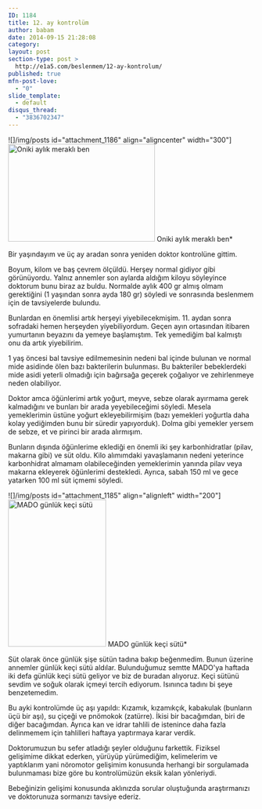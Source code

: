 ```yaml
---
ID: 1184
title: 12. ay kontrolüm
author: babam
date: 2014-09-15 21:28:08
category:
layout: post
section-type: post >
  http://e1a5.com/beslenmem/12-ay-kontrolum/
published: true
mfn-post-love:
  - "0"
slide_template:
  - default
disqus_thread:
  - "3836702347"
---
```

![]/img/posts id="attachment_1186" align="aligncenter" width="300"]<a href="http://e1a5.com/wp-content/uploads/2014/09/oniki_aylik_merakli_ben.jpg"><img class="wp-image-1186 size-medium" src="http://e1a5.com/wp-content/uploads/2014/09/oniki_aylik_merakli_ben-300x199.jpg" alt="Oniki aylık meraklı ben" width="300" height="199" /></a> Oniki aylık meraklı ben*

Bir yaşındayım ve üç ay aradan sonra yeniden doktor kontrolüne gittim.

Boyum, kilom ve baş çevrem ölçüldü. Herşey normal gidiyor gibi görünüyordu. Yalnız annemler son aylarda aldığım kiloyu söyleyince doktorum bunu biraz az buldu. Normalde aylık 400 gr almış olmam gerektiğini (1 yaşından sonra ayda 180 gr) söyledi ve sonrasında beslenmem için de tavsiyelerde bulundu.

Bunlardan en önemlisi artık herşeyi yiyebilecekmişim. 11. aydan sonra sofradaki hemen herşeyden yiyebiliyordum. Geçen ayın ortasından itibaren yumurtanın beyazını da yemeye başlamıştım. Tek yemediğim bal kalmıştı onu da artık yiyebilirim.

1 yaş öncesi bal tavsiye edilmemesinin nedeni bal içinde bulunan ve normal mide asidinde ölen bazı bakterilerin bulunması. Bu bakteriler bebeklerdeki mide asidi yeterli olmadığı için bağırsağa geçerek çoğalıyor ve zehirlenmeye neden olabiliyor.

Doktor amca öğünlerimi artık yoğurt, meyve, sebze olarak ayırmama gerek kalmadığını ve bunları bir arada yeyebileceğimi söyledi. Mesela yemeklerimin üstüne yoğurt ekleyebilirmişim (bazı yemekleri yoğurtla daha kolay yediğimden bunu bir süredir yapıyorduk). Dolma gibi yemekler yersem de sebze, et ve pirinci bir arada alırmışım.

Bunların dışında öğünlerime eklediği en önemli iki şey karbonhidratlar (pilav, makarna gibi) ve süt oldu. Kilo alımımdaki yavaşlamanın nedeni yeterince karbonhidrat almamam olabileceğinden yemeklerimin yanında pilav veya makarna ekleyerek öğünlerimi destekledi. Ayrıca, sabah 150 ml ve gece yatarken 100 ml süt içmemi söyledi.

![]/img/posts id="attachment_1185" align="alignleft" width="200"]<a href="http://e1a5.com/wp-content/uploads/2014/09/mado_gunluk_keci_sutu.jpg"><img class="wp-image-1185 size-medium" src="http://e1a5.com/wp-content/uploads/2014/09/mado_gunluk_keci_sutu-200x300.jpg" alt="MADO günlük keçi sütü" width="200" height="300" /></a> MADO günlük keçi sütü*

Süt olarak önce günlük şişe sütün tadına bakıp beğenmedim. Bunun üzerine annemler günlük keçi sütü aldılar. Bulunduğumuz semtte MADO'ya haftada iki defa günlük keçi sütü geliyor ve biz de buradan alıyoruz. Keçi sütünü sevdim ve soğuk olarak içmeyi tercih ediyorum. Isınınca tadını bi şeye benzetemedim.

Bu ayki kontrolümde üç aşı yapıldı: Kızamık, kızamıkçık, kabakulak (bunların üçü bir aşı), su çiçeği ve pnömokok (zatürre). İkisi bir bacağımdan, biri de diğer bacağımdan. Ayrıca kan ve idrar tahlili de istenince daha fazla delinmemem için tahlilleri haftaya yaptırmaya karar verdik.

Doktorumuzun bu sefer atladığı şeyler olduğunu farkettik. Fiziksel gelişimime dikkat ederken, yürüyüp yürümediğim, kelimelerim ve yaptıklarım yani nöromotor gelişimim konusunda herhangi bir sorgulamada bulunmaması bize göre bu kontrolümüzün eksik kalan yönleriydi.

Bebeğinizin gelişimi konusunda aklınızda sorular oluştuğunda araştırmanızı ve doktorunuza sormanızı tavsiye ederiz.
